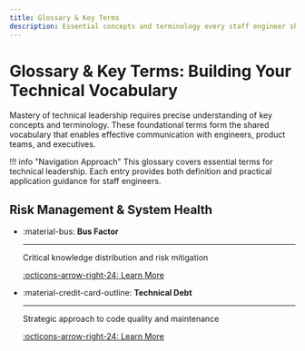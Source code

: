 ```yaml
---
title: Glossary & Key Terms
description: Essential concepts and terminology every staff engineer should master
---
```


# Glossary & Key Terms: Building Your Technical Vocabulary

Mastery of technical leadership requires precise understanding of key concepts and terminology. These foundational terms form the shared vocabulary that enables effective communication with engineers, product teams, and executives.

!!! info "Navigation Approach"
    This glossary covers essential terms for technical leadership. Each entry provides both definition and practical application guidance for staff engineers.

## Risk Management & System Health

<div class="grid cards" markdown>

-   :material-bus: **Bus Factor**
    
    ---
    
    Critical knowledge distribution and risk mitigation
    
    [:octicons-arrow-right-24: Learn More](bus-factor.md)

-   :material-credit-card-outline: **Technical Debt**
    
    ---
    
    Strategic approach to code quality and maintenance
    
    [:octicons-arrow-right-24: Learn More](technical-debt.md)

</div>

